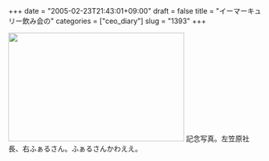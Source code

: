 +++
date = "2005-02-23T21:43:01+09:00"
draft = false
title = "イーマーキュリー飲み会の"
categories = ["ceo_diary"]
slug = "1393"
+++

<img src="http://ieiriblog.jugem.jp/?image=4137" width="350" height="217" alt="" class="pict" />
記念写真。左笠原社長、右ふぁるさん。ふぁるさんかわええ。

